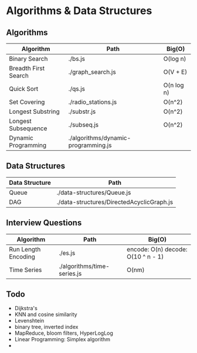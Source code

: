 # Algorithms & Data Structures

## Algorithms

| Algorithm | Path | Big(O) |
|----|----|----|
| Binary Search | ./bs.js | O(log n) |
| Breadth First Search | ./graph_search.js | O(V + E) |
| Quick Sort | ./qs.js | O(n log n) |
| Set Covering | ./radio_stations.js | O(n^2) |
| Longest Substring | ./substr.js | O(n^2) |
| Longest Subsequence | ./subseq.js | O(n^2) |
| Dynamic Programming | ./algorithms/dynamic-programming.js |  |


## Data Structures

| Data Structure | Path |
|---|----|
| Queue | ./data-structures/Queue.js |
| DAG | ./data-structures/DirectedAcyclicGraph.js |


## Interview Questions

| Algorithm | Path | Big(O) |
|----|----|----|
| Run Length Encoding | ./es.js | encode: O(n) decode: O(10 ^ n - 1) |
| Time Series | ./algorithms/time-series.js | O(nm) |


## Todo

* Dijkstra's
* KNN and cosine similarity
* Levenshtein
* binary tree, inverted index
* MapReduce, bloom filters, HyperLogLog
* Linear Programming: Simplex algorithm
* 
